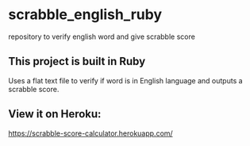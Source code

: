 # scrabble_english_ruby
repository to verify english word and give scrabble score

## This project is built in Ruby
Uses a flat text file to verify if word is in English language and outputs a scrabble score.

## View it on Heroku: 
https://scrabble-score-calculator.herokuapp.com/
